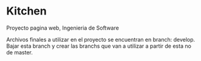 # Kitchen
Proyecto pagina web, Ingenieria de Software

Archivos finales a utilizar en el proyecto se encuentran en branch: develop. 
Bajar esta branch y crear las branchs que van a utilizar a partir de esta no de master.